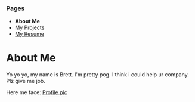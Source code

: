### Pages
- **About Me**
- [My Projects](/Portfolio/Projects/)
- [My Resume](/Portfolio/Resume.pdf)

# About Me

Yo yo yo, my name is Brett. I'm pretty pog. I think i could help ur company. Plz give me job.

Here me face: 
[Profile pic](https://github.com/BrettSchumacher/Portfolio/blob/33fd83b69d0955cb86ae358e2ac7887bbc9dd55a/docs/ProfilePic.png)

